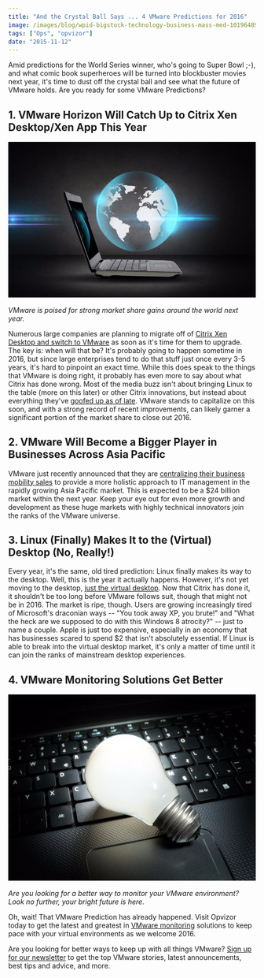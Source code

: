 ```yaml
---
title: "And the Crystal Ball Says ... 4 VMware Predictions for 2016"
image: /images/blog/wpid-bigstock-technology-business-mass-med-101964896.jpg
tags: ["Ops", "opvizor"]
date: "2015-11-12"
---
```


Amid predictions for the World Series winner, who's going to Super Bowl ;-), and what comic book superheroes will be turned into blockbuster movies next year, it's time to dust off the crystal ball and see what the future of VMware holds. Are you ready for some VMware Predictions?

## 1\. VMware Horizon Will Catch Up to Citrix Xen Desktop/Xen App This Year

![VMware predictions](/images/blog/wpid-bigstock-technology-business-mass-med-101964896.jpg)

_VMware is poised for strong market share gains around the world next year._

Numerous large companies are planning to migrate off of [Citrix Xen Desktop and switch to VMware](https://twitter.com/brianmadden/status/631461949633613824 "Citrix Xen Desktop and switch to VMware") as soon as it's time for them to upgrade. The key is: when will that be? It's probably going to happen sometime in 2016, but since large enterprises tend to do that stuff just once every 3-5 years, it's hard to pinpoint an exact time. While this does speak to the things that VMware is doing right, it probably has even more to say about what Citrix has done wrong. Most of the media buzz isn't about bringing Linux to the table (more on this later) or other Citrix innovations, but instead about everything they've [goofed up as of late](https://www.businesswire.com/news/home/20150611005626/en/Elliott-Sends-Letter-to-Citrix-Board-of-Directors "goofed up as of late"). VMware stands to capitalize on this soon, and with a strong record of recent improvements, can likely garner a significant portion of the market share to close out 2016.

## 2\. VMware Will Become a Bigger Player in Businesses Across Asia Pacific

VMware just recently announced that they are [centralizing their business mobility sales](https://en.prnasia.com/releases/global/VMware_Aligns_Business_Mobility_Offering_in_Asia_Pacific_to_US_24b_Market_Opportunity_by_2016-126485.shtml "centralizing their business mobility sales") to provide a more holistic approach to IT management in the rapidly growing Asia Pacific market. This is expected to be a $24 billion market within the next year. Keep your eye out for even more growth and development as these huge markets with highly technical innovators join the ranks of the VMware universe.

## 3\. Linux (Finally) Makes It to the (Virtual) Desktop (No, Really!)

Every year, it's the same, old tired prediction: Linux finally makes its way to the desktop. Well, this is the year it actually happens. However, it's not yet moving to the desktop, [just the virtual desktop](https://www.theregister.com/2015/04/28/2016_might_just_be_the_year_of_linux_on_the_virtual_desktop/ "just the virtual desktop"). Now that Citrix has done it, it shouldn't be too long before VMware follows suit, though that might not be in 2016. The market is ripe, though. Users are growing increasingly tired of Microsoft's draconian ways -- "You took away XP, you brute!" and "What the heck are we supposed to do with this Windows 8 atrocity?" -- just to name a couple. Apple is just too expensive, especially in an economy that has businesses scared to spend $2 that isn't absolutely essential. If Linux is able to break into the virtual desktop market, it's only a matter of time until it can join the ranks of mainstream desktop experiences.

## 4\. VMware Monitoring Solutions Get Better

![VMware monitoring solutions](/images/blog/wpid-bigstock-Digital-Ideas-58181804.jpg)

_Are you looking for a better way to monitor your VMware environment? Look no further, your bright future is here._

Oh, wait! That VMware Prediction has already happened. Visit Opvizor today to get the latest and greatest in [VMware monitoring](http://try.opvizor.com/health-analyzer/ "VMware monitoring") solutions to keep pace with your virtual environments as we welcome 2016.

Are you looking for better ways to keep up with all things VMware? [Sign up for our newsletter](http://opvizor.us6.list-manage.com/subscribe?u=5e67b89e18341af0e8844b002&id=1e918cd24e "Sign up for our newsletter") to get the top VMware stories, latest announcements, best tips and advice, and more.

